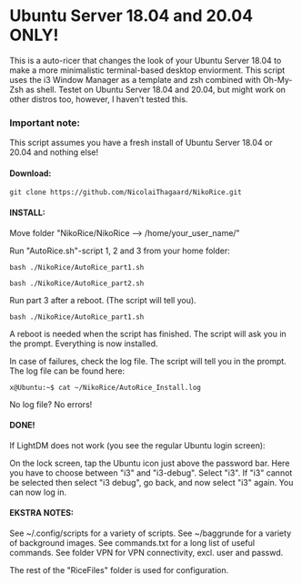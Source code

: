 # Ubuntu Server 18.04 and 20.04 ONLY!		              

This is a auto-ricer that changes the look of your Ubuntu Server 18.04 to make a more minimalistic terminal-based desktop enviorment.
This script uses the i3 Window Manager as a template and zsh combined with Oh-My-Zsh as shell.
Testet on Ubuntu Server 18.04 and 20.04, but might work on other distros too, however, I haven't tested this.

### Important note: 

This script assumes you have a fresh install of Ubuntu Server 18.04 or 20.04 and nothing else!

#### Download:

```
git clone https://github.com/NicolaiThagaard/NikoRice.git 
```
#### INSTALL:

Move folder "NikoRice/NikoRice --> /home/your_user_name/"

Run "AutoRice.sh"-script 1, 2 and 3 from your home folder:

```
bash ./NikoRice/AutoRice_part1.sh
```
```
bash ./NikoRice/AutoRice_part2.sh
```
Run part 3 after a reboot. (The script will tell you).
```
bash ./NikoRice/AutoRice_part1.sh
```
 
A reboot is needed when the script has finished. 
The script will ask you in the prompt.
Everything is now installed.

In case of failures, check the log file.
The script will tell you in the prompt.
The log file can be found here:

```
x@Ubuntu:~$ cat ~/NikoRice/AutoRice_Install.log
```

No log file? No errors!

#### DONE! 

If LightDM does not work (you see the regular Ubuntu login screen):

On the lock screen, tap the Ubuntu icon just above the password bar.
Here you have to choose between "i3" and "i3-debug". Select "i3".
If "i3" cannot be selected then select "i3 debug", go back,
and now select "i3" again.
You can now log in.


#### EKSTRA NOTES:

See ~/.config/scripts for a variety of scripts.
See ~/baggrunde for a variety of background images.
See commands.txt for a long list of useful commands.
See folder VPN for VPN connectivity, excl. user and passwd.

The rest of the "RiceFiles" folder is used for configuration.
